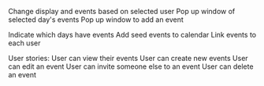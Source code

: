 <!-- Name
CSS Calendar
Change selected day to current
Click listeners for each day -->
<!-- Add navbar of each user's name/photo -->
Change display and events based on selected user
Pop up window of selected day's events
Pop up window to add an event

Indicate which days have events
Add seed events to calendar
Link events to each user



User stories:
User can view their events
User can create new events
User can edit an event
User can invite someone else to an event
User can delete an event

